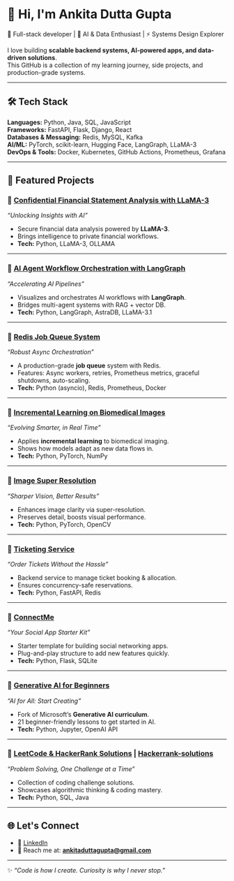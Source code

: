 # 👋 Hi, I'm Ankita Dutta Gupta  

🚀 Full-stack developer | 🧠 AI & Data Enthusiast | ⚡ Systems Design Explorer  

I love building **scalable backend systems, AI-powered apps, and data-driven solutions**.  
This GitHub is a collection of my learning journey, side projects, and production-grade systems.  

---

## 🛠 Tech Stack  

**Languages:** Python, Java, SQL, JavaScript  
**Frameworks:** FastAPI, Flask, Django, React  
**Databases & Messaging:** Redis, MySQL, Kafka  
**AI/ML:** PyTorch, scikit-learn, Hugging Face, LangGraph, LLaMA-3  
**DevOps & Tools:** Docker, Kubernetes, GitHub Actions, Prometheus, Grafana  

---

## 📌 Featured Projects  

### 🔹 [Confidential Financial Statement Analysis with LLaMA-3](https://github.com/ankitaduttagupta/Confidential-Financial-Statement-Analysis-with-Llama-3)  
*“Unlocking Insights with AI”*  
- Secure financial data analysis powered by **LLaMA-3**.  
- Brings intelligence to private financial workflows.  
- **Tech:** Python, LLaMA-3, OLLAMA  

---

### 🔹 [AI Agent Workflow Orchestration with LangGraph](https://github.com/ankitaduttagupta/End-to-End-Multi-AI-Agents-RAG-with-LangGraph-AstraDB-and-Llama-3.1)  
*“Accelerating AI Pipelines”*  
- Visualizes and orchestrates AI workflows with **LangGraph**.  
- Bridges multi-agent systems with RAG + vector DB.  
- **Tech:** Python, LangGraph, AstraDB, LLaMA-3.1  

---

### 🔹 [Redis Job Queue System](https://github.com/ankitaduttagupta/redis-job-queue-system)  
*“Robust Async Orchestration”*  
- A production-grade **job queue** system with Redis.  
- Features: Async workers, retries, Prometheus metrics, graceful shutdowns, auto-scaling.  
- **Tech:** Python (asyncio), Redis, Prometheus, Docker  

---

### 🔹 [Incremental Learning on Biomedical Images](https://github.com/ankitaduttagupta/incremental_learning_on_biomedical_images)  
*“Evolving Smarter, in Real Time”*  
- Applies **incremental learning** to biomedical imaging.  
- Shows how models adapt as new data flows in.  
- **Tech:** Python, PyTorch, NumPy  

---

### 🔹 [Image Super Resolution](https://github.com/ankitaduttagupta/image-super-resolution)  
*“Sharper Vision, Better Results”*  
- Enhances image clarity via super-resolution.  
- Preserves detail, boosts visual performance.  
- **Tech:** Python, PyTorch, OpenCV  

---

### 🔹 [Ticketing Service](https://github.com/ankitaduttagupta/ticketing-service)  
*“Order Tickets Without the Hassle”*  
- Backend service to manage ticket booking & allocation.  
- Ensures concurrency-safe reservations.  
- **Tech:** Python, FastAPI, Redis  

---

### 🔹 [ConnectMe](https://github.com/ankitaduttagupta/ConnectMe)  
*“Your Social App Starter Kit”*  
- Starter template for building social networking apps.  
- Plug-and-play structure to add new features quickly.  
- **Tech:** Python, Flask, SQLite  

---

### 🔹 [Generative AI for Beginners](https://github.com/ankitaduttagupta/generative-ai-for-beginners)  
*“AI for All: Start Creating”*  
- Fork of Microsoft’s **Generative AI curriculum**.  
- 21 beginner-friendly lessons to get started in AI.  
- **Tech:** Python, Jupyter, OpenAI API  

---

### 🔹 [LeetCode & HackerRank Solutions](https://github.com/ankitaduttagupta/leetcode_solutions) | [Hackerrank-solutions](https://github.com/ankitaduttagupta/Hackerrank-solutions)  
*“Problem Solving, One Challenge at a Time”*  
- Collection of coding challenge solutions.  
- Showcases algorithmic thinking & coding mastery.  
- **Tech:** Python, SQL, Java  

---

## 🌐 Let's Connect  

- 💼 [LinkedIn](https://www.linkedin.com/in/ankitaduttagupta5/)
- 📧 Reach me at: **ankitaduttagupta@gmail.com**  

---

✨ *“Code is how I create. Curiosity is why I never stop.”*  
